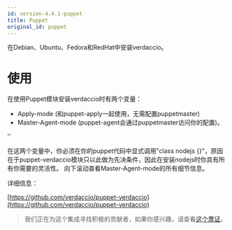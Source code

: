```yaml
---
id: version-4.4.1-puppet
title: Puppet
original_id: puppet
---
```


在Debian、Ubuntu、Fedora和RedHat中安装verdaccio。

# 使用

在使用Puppet模块安装verdaccio时有两个变量：

* Apply-mode (和puppet-apply一起使用，无需配置puppetmaster)
* Master-Agent-mode (puppet-agent会通过puppetmaster访问你的配置)。

<div id="codefund">''</div>

在这两个变量中，你必须在你的puppet代码中显式调用"class nodejs {}"，原因在于puppet-verdaccio模块只以此做为先决条件，因此在安装nodejs时你具有所有你需要的灵活性。 向下滚动查看Master-Agent-mode的所有细节信息。

详细信息：

[https://github.com/verdaccio/puppet-verdaccio](https://github.com/verdaccio/puppet-verdaccio)

> 我们正在为这个集成寻找积极的贡献者，如果你感兴趣，请查看[这个票证](https://github.com/verdaccio/puppet-verdaccio/issues/11)。




